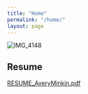 ```yaml
---
title: "Home"
permalink: "/home/"
layout: page
---
```


![IMG_4148](https://user-images.githubusercontent.com/116295445/213271574-0853addf-1f31-48bc-a4f5-aced9f3567f1.jpg)

## Resume

[RESUME_AveryMinkin.pdf](https://github.com/AveryMinkin/AveryMinkin.github.io/files/10472751/RESUME_AveryMinkin.pdf)
